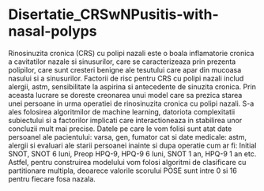 # Disertatie_CRSwNPusitis-with-nasal-polyps
Rinosinuzita cronica (CRS) cu polipi nazali este o boala inflamatorie cronica a cavitatilor nazale si sinusurilor, care se caracterizeaza prin prezenta polipilor, care sunt cresteri benigne ale tesutului care apar din mucoasa nasului si a sinusurilor. Factorii de risc pentru CRS cu polipi nazali includ alergii, astm, sensibilitate la aspirina si antecedente de sinuzita cronica. 
Prin aceasta lucrare se doreste creonarea unui model care sa prezica starea unei persoane in urma operatiei de rinosinuzita cronica cu polipi nazali. S-a ales folosirea algoritmilor de machine learning, datoriota complexitatii subiectului si a factorilor implicati care interactioneaza in stabilirea unor concluzii mult mai precise.
Datele pe care le vom folisi sunt atat date persoanel ale pacientului: varsa, gen, fumator cat si date medicale: astm, alergii si evaluari ale starii persoanei inainte si dupa operatie cum ar fi: Initial SNOT, SNOT 6 luni, Preop HPQ-9, HPQ-9 6 luni, SNOT 1 an, HPQ-9 1 an etc. Astfel, pentru construirea modelului vom folosi algoritmi de clasificare cu partitionare multipla, deoarece valorile scorului POSE sunt intre 0 si 16 pentru fiecare fosa nazala. 
